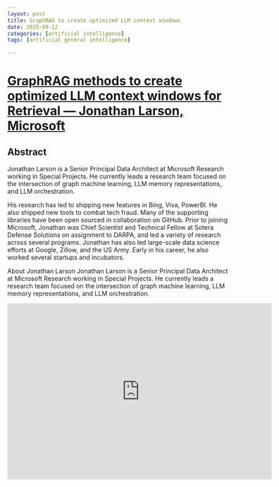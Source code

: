 ```yaml
---
layout: post
title: GraphRAG to create optimized LLM context windows
date: 2025-09-12
categories: [artificial intelligence]
tags: [artificial general intelligence]

---
```


# [GraphRAG methods to create optimized LLM context windows for Retrieval — Jonathan Larson, Microsoft](https://www.youtube.com/watch?v=WQ1xTTdPlQg)

## Abstract

Jonathan Larson is a Senior Principal Data Architect at Microsoft Research working in Special Projects.  He currently leads a research team focused on the intersection of graph machine learning, LLM memory representations, and LLM orchestration. 

His research has led to shipping new features in Bing, Viva, PowerBI. He also shipped new tools to combat tech fraud. Many of the supporting libraries have been open sourced in collaboration on GitHub. Prior to joining Microsoft, Jonathan was Chief Scientist and Technical Fellow at Sotera Defense Solutions on assignment to DARPA, and led a variety of research across several programs. Jonathan has also led large-scale data science efforts at Google, Zillow, and the US Army. Early in his career, he also worked several startups and incubators.

About Jonathan Larson
Jonathan Larson is a Senior Principal Data Architect at Microsoft Research working in Special Projects. He currently leads a research team focused on the intersection of graph machine learning, LLM memory representations, and LLM orchestration. 

<iframe width="600" height="400" src="https://www.youtube.com/embed/c5qJHr3DnT4?si=QtuY0OxkzwA1NZpH" title="YouTube video player" frameborder="0" allow="accelerometer; autoplay; clipboard-write; encrypted-media; gyroscope; picture-in-picture; web-share" referrerpolicy="strict-origin-when-cross-origin" allowfullscreen></iframe>